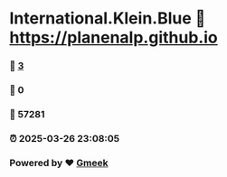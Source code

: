 # International.Klein.Blue :link: https://planenalp.github.io 
### :page_facing_up: [3](https://planenalp.github.io/tag.html) 
### :speech_balloon: 0 
### :hibiscus: 57281 
### :alarm_clock: 2025-03-26 23:08:05 
### Powered by :heart: [Gmeek](https://github.com/Meekdai/Gmeek)
